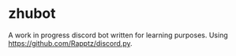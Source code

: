 # zhubot
A work in progress discord bot written for learning purposes. Using https://github.com/Rapptz/discord.py.
